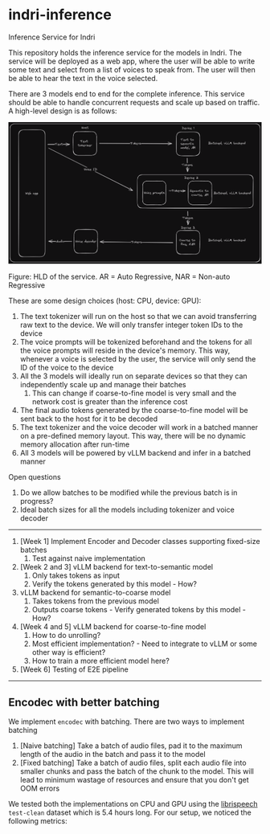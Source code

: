 # indri-inference

Inference Service for Indri

This repository holds the inference service for the models in Indri. The service will be deployed as a web app, where the user will be able to write some text and select from a list of voices to speak from. The user will then be able to hear the text in the voice selected.

There are 3 models end to end for the complete inference. This service should be able to handle concurrent requests and scale up based on traffic. A high-level design is as follows:

![inference](assets/indri-inference.png)

Figure: HLD of the service. AR = Auto Regressive, NAR = Non-auto Regressive

These are some design choices (host: CPU, device: GPU):

1. The text tokenizer will run on the host so that we can avoid transferring raw text to the device. We will only transfer integer token IDs to the device
2. The voice prompts will be tokenized beforehand and the tokens for all the voice prompts will reside in the device's memory. This way, whenever a voice is selected by the user, the service will only send the ID of the voice to the device
3. All the 3 models will ideally run on separate devices so that they can independently scale up and manage their batches
   1. This can change if coarse-to-fine model is very small and the network cost is greater than the inference cost
4. The final audio tokens generated by the coarse-to-fine model will be sent back to the host for it to be decoded
5. The text tokenizer and the voice decoder will work in a batched manner on a pre-defined memory layout. This way, there will be no dynamic memory allocation after run-time
6. All 3 models will be powered by vLLM backend and infer in a batched manner

Open questions

1. Do we allow batches to be modified while the previous batch is in progress?
2. Ideal batch sizes for all the models including tokenizer and voice decoder

---

1. [Week 1] Implement Encoder and Decoder classes supporting fixed-size batches
   1. Test against naive implementation
2. [Week 2 and 3] vLLM backend for text-to-semantic model
   1. Only takes tokens as input
   2. Verify the tokens generated by this model - How?
3. vLLM backend for semantic-to-coarse model
   1. Takes tokens from the previous model
   2. Outputs coarse tokens - Verify generated tokens by this model - How?
4. [Week 4 and 5] vLLM backend for coarse-to-fine model
   1. How to do unrolling?
   2. Most efficient implementation? - Need to integrate to vLLM or some other way is efficient?
   3. How to train a more efficient model here?
5. [Week 6] Testing of E2E pipeline

---

## Encodec with better batching

We implement `encodec` with batching. There are two ways to implement batching

1. [Naive batching] Take a batch of audio files, pad it to the maximum length of the audio in the batch and pass it to the model
2. [Fixed batching] Take a batch of audio files, split each audio file into smaller chunks and pass the batch of the chunk to the model. This will lead to minimum wastage of resources and ensure that you don't get OOM errors

We tested both the implementations on CPU and GPU using the [librispeech](https://www.openslr.org/12/) `test-clean` dataset which is 5.4 hours long. For our setup, we noticed the following metrics:
